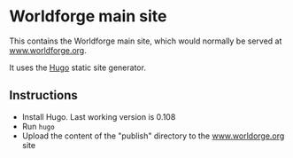 # Worldforge main site

This contains the Worldforge main site, which would normally be served at www.worldforge.org.

It uses the [Hugo](https://gohugo.io/) static site generator.

## Instructions

* Install Hugo. Last working version is 0.108
* Run ```hugo```
* Upload the content of the "publish" directory to the www.worldorge.org site